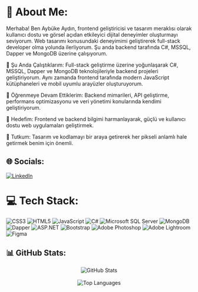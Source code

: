 # 💫 About Me:
Merhaba! Ben Aybüke Aydın, frontend geliştiricisi ve tasarım meraklısı olarak kullanıcı dostu ve görsel açıdan etkileyici dijital deneyimler oluşturmayı seviyorum. Web tasarımı konusundaki deneyimimi geliştirerek full-stack developer olma yolunda ilerliyorum. Şu anda backend tarafında C#, MSSQL, Dapper ve MongoDB üzerine çalışıyorum.

🔭 Şu Anda Çalıştıklarım: Full-stack geliştirme üzerine yoğunlaşarak C#, MSSQL, Dapper ve MongoDB teknolojileriyle backend projeleri geliştiriyorum. Aynı zamanda frontend tarafında modern JavaScript kütüphaneleri ve mobil uyumlu arayüzler oluşturuyorum.

🌱 Öğrenmeye Devam Ettiklerim: Backend mimarileri, API geliştirme, performans optimizasyonu ve veri yönetimi konularında kendimi geliştiriyorum.

🌟 Hedefim: Frontend ve backend bilgimi harmanlayarak, güçlü ve kullanıcı dostu web uygulamaları geliştirmek.

🎨 Tutkum: Tasarım ve kodlamayı bir araya getirerek her pikseli anlamlı hale getirmek benim için önemli.


## 🌐 Socials:
[![LinkedIn](https://img.shields.io/badge/LinkedIn-%230077B5.svg?logo=linkedin&logoColor=white)](https://linkedin.com/in/https://www.linkedin.com/in/ayb%C3%BCke-aydin-568a89240/) 

# 💻 Tech Stack:
![CSS3](https://img.shields.io/badge/css3-%231572B6.svg?style=for-the-badge&logo=css3&logoColor=white) ![HTML5](https://img.shields.io/badge/html5-%23E34F26.svg?style=for-the-badge&logo=html5&logoColor=white) ![JavaScript](https://img.shields.io/badge/javascript-%23323330.svg?style=for-the-badge&logo=javascript&logoColor=%23F7DF1E)
![C#](https://img.shields.io/badge/c%23-%23239120.svg?style=for-the-badge&logo=c-sharp&logoColor=white)
![Microsoft SQL Server](https://img.shields.io/badge/Microsoft%20SQL%20Server-CC2927?style=for-the-badge&logo=microsoft-sql-server&logoColor=white)
![MongoDB](https://img.shields.io/badge/MongoDB-%2347A248.svg?style=for-the-badge&logo=mongodb&logoColor=white)
![Dapper](https://img.shields.io/badge/Dapper-Blue?style=for-the-badge&logo=dotnet&logoColor=white)
![ASP.NET](https://img.shields.io/badge/ASP.NET-%23512BD4.svg?style=for-the-badge&logo=dotnet&logoColor=white)
![Bootstrap](https://img.shields.io/badge/bootstrap-%23563D7C.svg?style=for-the-badge&logo=bootstrap&logoColor=white) 
![Adobe Photoshop](https://img.shields.io/badge/adobephotoshop-%2331A8FF.svg?style=for-the-badge&logo=adobephotoshop&logoColor=white) ![Adobe Lightroom](https://img.shields.io/badge/Adobe%20Lightroom-31A8FF.svg?style=for-the-badge&logo=Adobe%20Lightroom&logoColor=white) 	![Figma](https://img.shields.io/badge/figma-%23F24E1E.svg?style=for-the-badge&logo=figma&logoColor=white)

## 📊 GitHub Stats:
<div align="center">
  <img src="https://github-readme-stats.vercel.app/api?username=aybkeydn&show_icons=true&theme=radical" alt="GitHub Stats" />
  <br />
 
  <br />
  <img src="https://github-readme-stats.vercel.app/api/top-langs/?username=aybkeydn&layout=compact&theme=radical" alt="Top Languages" />
</div>


